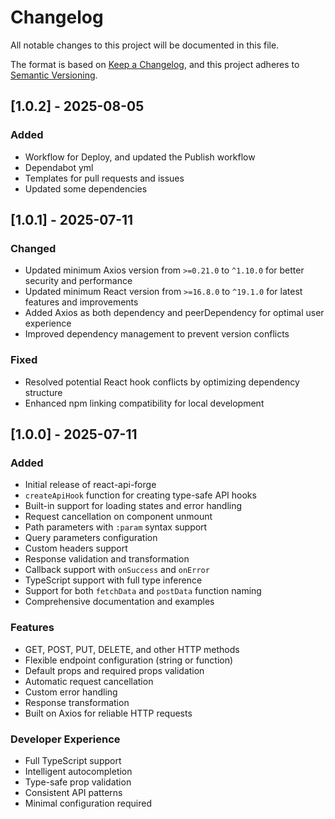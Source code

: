 # Changelog

All notable changes to this project will be documented in this file.

The format is based on [Keep a Changelog](https://keepachangelog.com/en/1.0.0/),
and this project adheres to [Semantic Versioning](https://semver.org/spec/v2.0.0.html).

## [1.0.2] - 2025-08-05

### Added
- Workflow for Deploy, and updated the Publish workflow
- Dependabot yml
- Templates for pull requests and issues
- Updated some dependencies

## [1.0.1] - 2025-07-11

### Changed

- Updated minimum Axios version from `>=0.21.0` to `^1.10.0` for better security and performance
- Updated minimum React version from `>=16.8.0` to `^19.1.0` for latest features and improvements
- Added Axios as both dependency and peerDependency for optimal user experience
- Improved dependency management to prevent version conflicts

### Fixed

- Resolved potential React hook conflicts by optimizing dependency structure
- Enhanced npm linking compatibility for local development

## [1.0.0] - 2025-07-11

### Added

- Initial release of react-api-forge
- `createApiHook` function for creating type-safe API hooks
- Built-in support for loading states and error handling
- Request cancellation on component unmount
- Path parameters with `:param` syntax support
- Query parameters configuration
- Custom headers support
- Response validation and transformation
- Callback support with `onSuccess` and `onError`
- TypeScript support with full type inference
- Support for both `fetchData` and `postData` function naming
- Comprehensive documentation and examples

### Features

- GET, POST, PUT, DELETE, and other HTTP methods
- Flexible endpoint configuration (string or function)
- Default props and required props validation
- Automatic request cancellation
- Custom error handling
- Response transformation
- Built on Axios for reliable HTTP requests

### Developer Experience

- Full TypeScript support
- Intelligent autocompletion
- Type-safe prop validation
- Consistent API patterns
- Minimal configuration required
